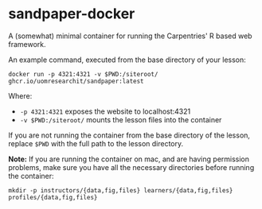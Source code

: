 # sandpaper-docker

A (somewhat) minimal container for running the Carpentries' R based web framework.

An example command, executed from the base directory of your lesson:

```
docker run -p 4321:4321 -v $PWD:/siteroot/ ghcr.io/uomresearchit/sandpaper:latest
```

Where:
* `-p 4321:4321` exposes the website to localhost:4321
* `-v $PWD:/siteroot/` mounts the lesson files into the container

If you are not running the container from the base directory of the lesson,
replace `$PWD` with the full path to the lesson directory.

**Note:** If you are running the container on mac, and are having permission problems,
make sure you have all the necessary directories before running the container:
```
mkdir -p instructors/{data,fig,files} learners/{data,fig,files} profiles/{data,fig,files}
```

